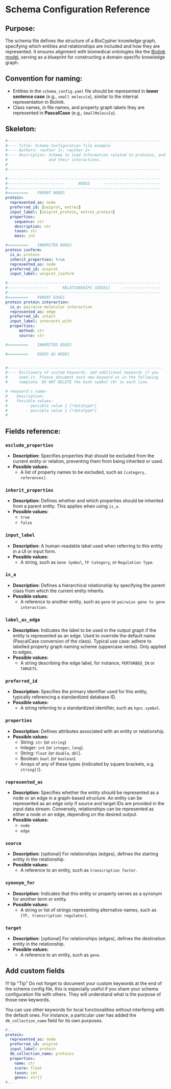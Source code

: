 # Schema Configuration Reference

## Purpose:

The schema file defines the structure of a BioCypher knowledge graph, specifying which entities and relationships are included and how they are represented. It ensures alignment with biomedical ontologies like the [Biolink model](https://biolink.github.io/biolink-model/), serving as a blueprint for constructing a domain-specific knowledge graph.

## Convention for naming:

- Entities in the `schema_config.yaml` file should be represented in **lower sentence case** (e.g., `small molecule`), similar to the internal representation in Biolink.
- Class names, in file names, and property graph labels they are represented in **PascalCase** (e.g., `SmallMolecule`).


## Skeleton:

```yaml
#-------------------------------------------------------------------
#---- Title: Schema Configuration file example
#---- Authors: <author 1>, <author 2>
#---- Description: Schema to load information related to proteins, and
#                  and their interactions.
#
#-------------------------------------------------------------------

#-------------------------------------------------------------------
#-------------------------      NODES      -------------------------
#-------------------------------------------------------------------
#=========    PARENT NODES
protein:
  represented_as: node
  preferred_id: [uniprot, entrez]
  input_label: [uniprot_protein, entrez_protein]
  properties:
    sequence: str
    description: str
    taxon: str
    mass: int

#=========    INHERITED NODES
protein isoform:
  is_a: protein
  inherit_properties: true
  represented_as: node
  preferred_id: uniprot
  input_label: uniprot_isoform

#-------------------------------------------------------------------
#------------------      RELATIONSHIPS (EDGES)     -----------------
#-------------------------------------------------------------------
#=========    PARENT EDGES
protein protein interaction:
  is_a: pairwise molecular interaction
  represented_as: edge
  preferred_id: intact
  input_label: interacts_with
  properties:
      method: str
      source: str

#=========    INHERITED EDGES

#=========    EDGES AS NODES


#--------------------------------------------------------------------
#---- Dictionary of custom keywords: add additional keywords if you
#     need it. Please document each new keyword as in the following
#     template. DO NOT DELETE the hash symbol (#) in each line.

# <keyword's name>
#    Description:
#    Possible values:
#        - possible value 1 [*datatype*]
#        - possible value 2 [*datatype*]
#

```

## Fields reference:

### `exclude_properties`
- **Description:** Specifies properties that should be excluded from the current entity or relation, preventing them from being inherited or used.
- **Possible values:**
  - A list of property names to be excluded, such as `[category, references]`.

### `inherit_properties`
- **Description:**  Defines whether and which properties should be inherited from a parent entity. This applies when using `is_a`.
- **Possible values:**
  - `true`
  - `false`

### `input_label`
- **Description:** A human-readable label used when referring to this entity in a UI or input form.
- **Possible values:**
  - A string, such as `Gene Symbol`, `TF Category`, or `Regulation Type`.

### `is_a`
- **Description:** Defines a hierarchical relationship by specifying the parent class from which the current entity inherits.
- **Possible values:**
  - A reference to another entity, such as `gene` or `pairwise gene to gene interaction`.

### `label_as_edge`
- **Description:** Indicates the label to be used in the output graph if the entity is represented as an edge. Used to override the default name (PascalCase conversion of the class). Typical use case: adhere to labelled property graph naming scheme (uppercase verbs). Only applied to edges.
- **Possible values:**
  - A string describing the edge label, for instance, `PERTURBED_IN` or `TARGETS`.

### `preferred_id`
- **Description:** Specifies the primary identifier used for this entity, typically referencing a standardized database ID.
- **Possible values:**
  - A string referring to a standardized identifier, such as `hgnc.symbol`.

### `properties`
- **Description:** Defines attributes associated with an entity or relationship.
- **Possible values:**
  - String: `str` (or `string`)
  - Integer: `int` (or `integer`, `long`).
  - String: `float` (or `double`, `dbl`).
  - Boolean: `bool` (or `boolean`).
  - Arrays of any of these types (indicated by square brackets, e.g. `string[]`).

### `represented_as`
- **Description:** Specifies whether the entity should be represented as a node or an edge in a graph-based structure. An entity can be represented as an edge only if source and target IDs are provided in the input data stream. Conversely, relationships can be represented as either a node or an edge, depending on the desired output.
- **Possible values:**
  - `node`
  - `edge`

### `source`
- **Description:** [optional] For relationships (edges), defines the starting entity in the relationship.
- **Possible values:**
  - A reference to an entity, such as `transcription factor`.

### `synonym_for`
- **Description:** Indicates that this entity or property serves as a synonym for another term or entity.
- **Possible values:**
  - A string or list of strings representing alternative names, such as `[TF, transcription regulator]`.

### `target`
- **Description:** [optional] For relationships (edges), defines the destination entity in the relationship.
- **Possible values:**
  - A reference to an entity, such as `gene`.

## Add custom fields
!!! tip "Tip"
    Do not forget to document your custom keywords at the end of the schema config file, this is especially useful if you share your schema configuration file with others. They will understand what is the purpose of those new keywords.

You can use other keywords for local functionalities without interfering with the default ones. For instance, a particular user has added the `db_collection_name` field for its own purposes.

```yaml title="Example: schema configuration with a custom keyword" hl_lines="6"
#...
protein:
  represented_as: node
  preferred_id: uniprot
  input_label: protein
  db_collection_name: proteins
  properties:
    name: str
    score: float
    taxon: int
    genes: str[]
#...
```
